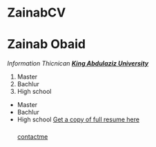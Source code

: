 # ZainabCV
<!DOCTYPE html>
<html lang="en" dir="ltr">
<head>

  <p>  <h1>  Zainab Obaid</h1>
  <em>Information Thicnican  <a href="http://www.kau.edu.sa"> <strong>King Abdulaziz
  University</strong></a></em>
  <p>

   <ol type=‘I’>
 <li> Master
 <li> Bachlur
 <li> High school
 </ol>
  <ul type=‘Disc’>
 <li> Master
 <li> Bachlur
 <li> High school
 <a  href=
zainab.pdf> Get a copy of full resume here </a>
<p>
  <h3>

  </h3>
</p><a href=
contactme.html> contactme </a>
</head>
<body>
</body>
</html>
